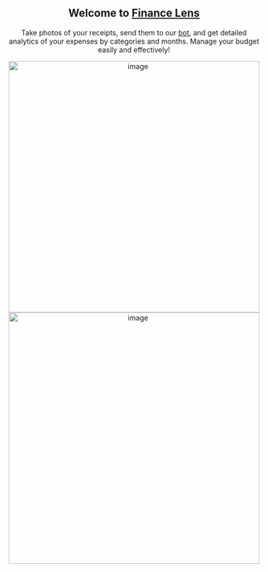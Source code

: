 <h2 align="center">Welcome to <a href="https://t.me/BudgetLensBot" target="_blank">Finance Lens</a></h2>
<p align="center">Take photos of your receipts, send them to our <a href="https://t.me/BudgetLensBot" target="_blank">bot</a>, and get detailed analytics of your expenses by categories and months. Manage your budget easily and effectively!</p>

<p align="center">
  <img src="https://github.com/user-attachments/assets/664e5a26-50ac-4398-b295-b31ae7593973" alt="image" height="500">
  <img src="https://github.com/user-attachments/assets/17e74ce6-6157-4e1d-b606-27f52da96937" alt="image" height="500">
</p>
